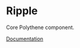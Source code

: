 # Ripple

Core Polythene component.

[Documentation](https://github.com/ArthurClemens/polythene/tree/master/docs/components/ripple.md)
